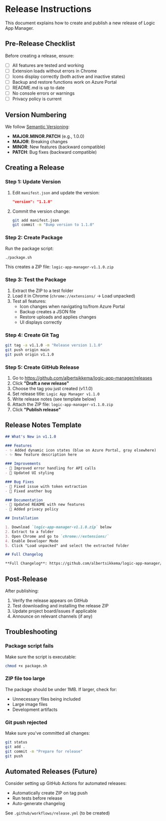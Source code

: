 # Release Instructions

This document explains how to create and publish a new release of Logic App Manager.

## Pre-Release Checklist

Before creating a release, ensure:

- [ ] All features are tested and working
- [ ] Extension loads without errors in Chrome
- [ ] Icons display correctly (both active and inactive states)
- [ ] Backup and restore functions work on Azure Portal
- [ ] README.md is up to date
- [ ] No console errors or warnings
- [ ] Privacy policy is current

## Version Numbering

We follow [Semantic Versioning](https://semver.org/):

- **MAJOR.MINOR.PATCH** (e.g., 1.0.0)
- **MAJOR**: Breaking changes
- **MINOR**: New features (backward compatible)
- **PATCH**: Bug fixes (backward compatible)

## Creating a Release

### Step 1: Update Version

1. Edit `manifest.json` and update the version:
   ```json
   "version": "1.1.0"
   ```

2. Commit the version change:
   ```bash
   git add manifest.json
   git commit -m "Bump version to 1.1.0"
   ```

### Step 2: Create Package

Run the package script:

```bash
./package.sh
```

This creates a ZIP file: `logic-app-manager-v1.1.0.zip`

### Step 3: Test the Package

1. Extract the ZIP to a test folder
2. Load it in Chrome (`chrome://extensions/` → Load unpacked)
3. Test all features:
   - Icon changes when navigating to/from Azure Portal
   - Backup creates a JSON file
   - Restore uploads and applies changes
   - UI displays correctly

### Step 4: Create Git Tag

```bash
git tag -a v1.1.0 -m "Release version 1.1.0"
git push origin main
git push origin v1.1.0
```

### Step 5: Create GitHub Release

1. Go to https://github.com/albertsikkema/logic-app-manager/releases
2. Click **"Draft a new release"**
3. Choose the tag you just created (v1.1.0)
4. Set release title: `Logic App Manager v1.1.0`
5. Write release notes (see template below)
6. Attach the ZIP file: `logic-app-manager-v1.1.0.zip`
7. Click **"Publish release"**

## Release Notes Template

```markdown
## What's New in v1.1.0

### Features
- ✨ Added dynamic icon states (blue on Azure Portal, gray elsewhere)
- ✨ New feature description here

### Improvements
- 🔧 Improved error handling for API calls
- 🔧 Updated UI styling

### Bug Fixes
- 🐛 Fixed issue with token extraction
- 🐛 Fixed another bug

### Documentation
- 📝 Updated README with new features
- 📝 Added privacy policy

## Installation

1. Download `logic-app-manager-v1.1.0.zip` below
2. Extract to a folder
3. Open Chrome and go to `chrome://extensions/`
4. Enable Developer Mode
5. Click "Load unpacked" and select the extracted folder

## Full Changelog

**Full Changelog**: https://github.com/albertsikkema/logic-app-manager/compare/v1.0.0...v1.1.0
```

## Post-Release

After publishing:

1. Verify the release appears on GitHub
2. Test downloading and installing the release ZIP
3. Update project board/issues if applicable
4. Announce on relevant channels (if any)

## Troubleshooting

### Package script fails

Make sure the script is executable:
```bash
chmod +x package.sh
```

### ZIP file too large

The package should be under 1MB. If larger, check for:
- Unnecessary files being included
- Large image files
- Development artifacts

### Git push rejected

Make sure you've committed all changes:
```bash
git status
git add .
git commit -m "Prepare for release"
git push
```

## Automated Releases (Future)

Consider setting up GitHub Actions for automated releases:
- Automatically create ZIP on tag push
- Run tests before release
- Auto-generate changelog

See `.github/workflows/release.yml` (to be created)

